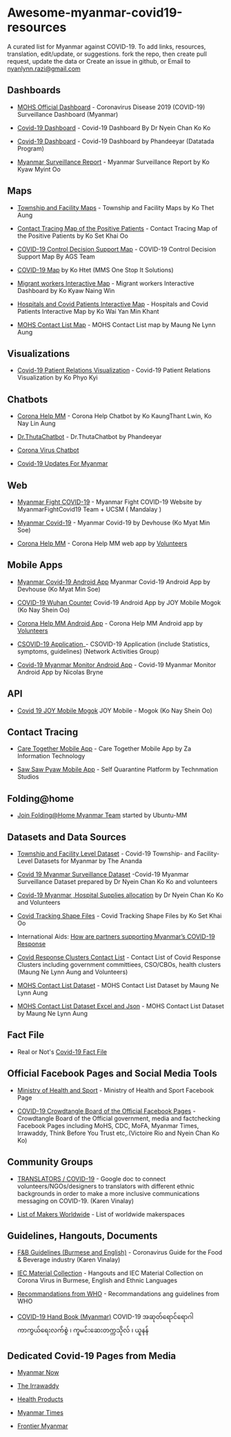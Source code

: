 # Awesome-myanmar-covid19-resources
A curated list for Myanmar against COVID-19.
To add links, resources, translation, edit/update, or suggestions.
fork the repo, then create pull request, update the data or
Create an issue in github, or
Email to nyanlynn.razi@gmail.com

## Dashboards

- [MOHS Official Dashboard](https://doph.maps.arcgis.com/apps/opsdashboard/index.html#/f8fb4ccc3d2d42c7ab0590dbb3fc26b8) - Coronavirus Disease 2019 (COVID-19) Surveillance Dashboard (Myanmar)

- [Covid-19 Dashboard](https://bit.ly/covidmyanmar) - Covid-19 Dashboard By Dr Nyein Chan Ko Ko

- [Covid-19 Dashboard](https://www.myanmardatatada.com/covid-19-dashboard.html) - Covid-19 Dashboard by Phandeeyar (Datatada Program)

- [Myanmar Surveillance Report](https://datastudio.google.com/u/0/reporting/01f1eab4-e77b-4742-93e8-fe5d334319ac/page/SenHB) - Myanmar Surveillance Report by Ko Kyaw Myint Oo

## Maps

- [Township and Facility Maps](https://bit.ly/2Jlunhk) - Township and Facility Maps by Ko Thet Aung

- [Contact Tracing Map of the Positive Patients](https://bit.ly/3aOxsCE) - Contact Tracing Map of the Positive Patients by Ko Set Khai Oo

- [COVID-19 Control Decision Support Map](https://arcg.is/uDbuC?fbclid=IwAR3Htasi0zUraCM_XcplrmSSoETmD2PCefFz1Xkde7Hz6OQ1-orRUpzJL7g) - COVID-19 Control Decision Support Map By AGS Team

- [COVID-19 Map](https://covid.mms-it.com/) by Ko Htet (MMS One Stop It Solutions)

- [Migrant workers Interactive Map](https://public.tableau.com/profile/myanmar.geoinfomatic.society#!/vizhome/MigrantWorkersbyTownship/MainDashboard) - Migrant workers Interactive Dashboard by Ko Kyaw Naing Win

- [Hospitals and Covid Patients Interactive Map](https://biglink.to/CV19InterMAP) - Hospitals and Covid Patients Interactive Map by Ko Wai Yan Min Khant
- [MOHS Contact List Map](bit.ly/mohs_contact_map) - MOHS Contact List map by Maung Ne Lynn Aung

## Visualizations 

- [Covid-19 Patient Relations Visualization](https://phyokyi.github.io/covid-19/COVID-19%20Relations.html) - Covid-19 Patient Relations Visualization by Ko Phyo Kyi

## Chatbots

- [Corona Help MM](https://www.messenger.com/t/CoronaHelpMM) - Corona Help Chatbot by Ko KaungThant Lwin, Ko Nay Lin Aung

- [Dr.ThutaChatbot](https://www.facebook.com/Dr.ThutaChatbot/) - Dr.ThutaChatbot by Phandeeyar

- [Corona Virus Chatbot](m.me/coronavirusalice)

- [Covid-19 Updates For Myanmar](m.me/covid19updatesmm)

## Web

- [Myanmar Fight COVID-19](https://myanmarfightcovid19.com/) - Myanmar Fight COVID-19 Website by MyanmarFightCovid19 Team + UCSM ( Mandalay )

- [Myanmar Covid-19](https://covid.devhouse.asia/) - Myanmar Covid-19 by Devhouse (Ko Myat Min Soe)

- [Corona Help MM](https://coronahelpmm.org/) - Corona Help MM web app by [Volunteers](https://coronahelpmm.org/about)

## Mobile Apps

- [Myanmar Covid-19 Android App](https://devhouse.asia/covid19.apk) Myanmar Covid-19 Android App by Devhouse (Ko Myat Min Soe)

- [COVID-19 Wuhan Counter](https://covid19.joymogok.com/apk/covidmm.apk) 
Covid-19 Android App by JOY Mobile Mogok (Ko Nay Shein Oo)

- [Corona Help MM Android App](https://coronahelpmm.org/app/CoronaHelpMM.apk) - Corona Help MM Android app by [Volunteers](https://coronahelpmm.org/about)

- [CSOVID-19 Application](http://www.nagmis.com/csovid19/apk/csovid19.apk)_- CSOVID-19 Application (include Statistics, symptoms, guidelines) (Network Activities Group) 

- [Covid-19 Myanmar Monitor Android App](https://bit.ly/covid-19-myanmar) - Covid-19 Myanmar Monitor Android App by Nicolas Bryne


## API

- [Covid 19 JOY Mobile Mogok](https://covid19.joymogok.com/) JOY Mobile - Mogok (Ko Nay Shein Oo)

## Contact Tracing

- [Care Together Mobile App](https://www.facebook.com/CareTogetherMyanmar/) - Care Together Mobile App by Za Information Technology

- [Saw Saw Pyaw Mobile App](http://sawsawpyaw.com/) - Self Quarantine Platform by Technmation Studios

## Folding@home

- [Join Folding@Home Myanmar Team](https://stats.foldingathome.org/team/250150) started by Ubuntu-MM

## Datasets and Data Sources

- [Township and Facility Level Dataset](https://github.com/theananda/myanmar-covid19-data) - Covid-19 Township- and Facility-Level Datasets for Myanmar by The Ananda

- [Covid 19 Myanmar Surveillance Dataset](https://docs.google.com/spreadsheets/d/1-Csmn_rXTQvnkJR8tnFkQEyKBnhq8fz-YxyHidhONiI/edit#gid=0) -Covid-19 Myanmar Surveillance Dataset prepared by Dr Nyein Chan Ko Ko and volunteers 

- [Covid-19 Myanmar ,Hospital Supplies allocation](https://docs.google.com/spreadsheets/d/1Ue2LUm8NfO0IgRxifabOtYH_9FfzpEFZ5i14cXUUTAE/edit?usp=drive_web&ouid=105998359122323375339) 
by Dr Nyein Chan Ko Ko and Volunteers

- [Covid Tracking Shape Files](https://bit.ly/2RbmIH5) - Covid Tracking Shape Files by Ko Set Khai Oo

- International Aids: [How are partners supporting Myanmar’s COVID-19 Response](https://medium.com/@leighmitchell/how-are-partners-supporting-myanmars-covid-19-response-cda866b6c74)

- [Covid Response Clusters Contact List](https://bit.ly/covid_gen_contact) - Contact List of Covid Response Clusters including government committiees, CSO/CBOs, health clusters (Maung Ne Lynn Aung and Volunteers)

- [MOHS Contact List Dataset](https://bit.ly/mohs_contact_list) - MOHS Contact List Dataset by Maung Ne Lynn Aung

- [MOHS Contact List Dataset Excel and Json](http://ihubgroup.com/downloads/covid19/20200404_MoHS_Contact_List/) - MOHS Contact List Dataset by Maung Ne Lynn Aung

## Fact File

- Real or Not's [Covid-19 Fact File](https://www.realornotmm.info/2020/01/27/coronavirus_covid-19_fact-file/)

## Official Facebook Pages and Social Media Tools

- [Ministry of Health and Sport](https://www.facebook.com/MinistryOfHealthAndSportsMyanmar/) - Ministry of Health and Sport Facebook Page

- [COVID-19 Crowdtangle Board of the Official Facebook Pages](https://apps.crowdtangle.com/myanmarcovid19/boards/myanmarcovid-19?fbclid=IwAR1pVPeyBtqVW5p2DWAXR8mSgt00Dj_9uiDTX7hsO6cnMY89--GXdBrkdPo) - Crowdtangle Board of the Official government, media and factchecking Facebook Pages including MoHS, CDC, MoFA, Myanmar Times, Irrawaddy, Think Before You Trust etc,.(Victoire Rio and Nyein Chan Ko Ko)


## Community Groups

- [TRANSLATORS / COVID-19](https://docs.google.com/document/d/1XXlmZD07pxx31Xy8HI6AYBYxL_-vdCckoXO-NoX92u8/edit) - Google doc to connect volunteers/NGOs/designers to translators with different ethnic backgrounds in order to make a more inclusive communications messaging on COVID-19. (Karen Vinalay)

- [List of Makers Worldwide](https://docs.google.com/spreadsheets/d/1JH5uL3WW6PwvwFRe4wqXkheK0-jcGYqaPmb9J3Dr6Ac/edit#gid=179139280) - List of worldwide makerspaces

## Guidelines, Hangouts, Documents

- [F&B Guidelines (Burmese and English)](https://docs.google.com/document/d/1dVjGP6gIqyiE9nAA0Og9HCm7VVr6VUtzCGGE7JPcyJQ) - Coronavirus Guide for the Food & Beverage industry (Karen Vinalay)

- [IEC Material Collection](https://drive.google.com/drive/u/0/folders/18wmEM8UKakXYIPv5xAEjV8LH_H80hNJG) - Hangouts and IEC Material Collection on Corona Virus in Burmese, English and Ethnic Languages 

- [Recommandations from WHO](https://talenthouse-res.cloudinary.com/image/upload/v1/invites/x1ukvopj6jspstj93pvi) - Recommandations ang guidelines from WHO

- [COVID-19 Hand Book (Myanmar)](https://raw.githubusercontent.com/nyanlynntherazi/awesome-myanmar-covid19-resources/master/Resources/PDF/Covid19_HB_Myanmar.pdf ) COVID-19 အဆုတ်ရောင်ရောဂါကာကွယ်ရေးလက်စွဲ ၊
ကူမင်းဆေးတက္ကသိုလ် ၊ ယူနန်

## Dedicated Covid-19 Pages from Media

- [Myanmar Now](https://myanmar-now.org/mm/covid-19)

- [The Irrawaddy](https://burma.irrawaddy.com/tag/%e1%80%80%e1%80%ad%e1%80%af%e1%80%9b%e1%80%ad%e1%80%af%e1%80%94%e1%80%ac%e1%80%97%e1%80%ad%e1%80%af%e1%80%84%e1%80%ba%e1%80%b8%e1%80%9b%e1%80%95%e1%80%ba%e1%80%85%e1%80%ba)

- [Health Products](https://www.healthproducts.com.mm/wuhan-virus.html)

- [Myanmar Times](https://myanmar.mmtimes.com/covid-19.html)

- [Frontier Myanmar](https://frontiermyanmar.net/mm/covid-19)

